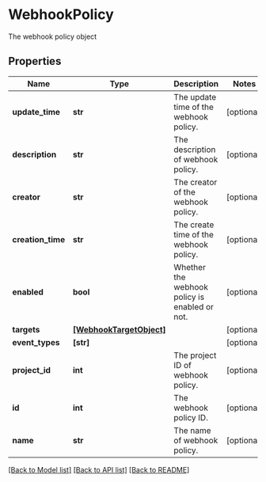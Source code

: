 # WebhookPolicy

The webhook policy object

## Properties
Name | Type | Description | Notes
------------ | ------------- | ------------- | -------------
**update_time** | **str** | The update time of the webhook policy. | [optional] 
**description** | **str** | The description of webhook policy. | [optional] 
**creator** | **str** | The creator of the webhook policy. | [optional] 
**creation_time** | **str** | The create time of the webhook policy. | [optional] 
**enabled** | **bool** | Whether the webhook policy is enabled or not. | [optional] 
**targets** | [**[WebhookTargetObject]**](WebhookTargetObject.md) |  | [optional] 
**event_types** | **[str]** |  | [optional] 
**project_id** | **int** | The project ID of webhook policy. | [optional] 
**id** | **int** | The webhook policy ID. | [optional] 
**name** | **str** | The name of webhook policy. | [optional] 

[[Back to Model list]](../README.md#documentation-for-models) [[Back to API list]](../README.md#documentation-for-api-endpoints) [[Back to README]](../README.md)


